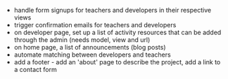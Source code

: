 - handle form signups for teachers and developers in their respective views
- trigger confirmation emails for teachers and developers
- on developer page, set up a list of activity resources that can be added through the admin (needs model, view and url)
- on home page, a list of announcements (blog posts)
- automate matching between developers and teachers
- add a footer - add an 'about' page to describe the project, add a link to a contact form
